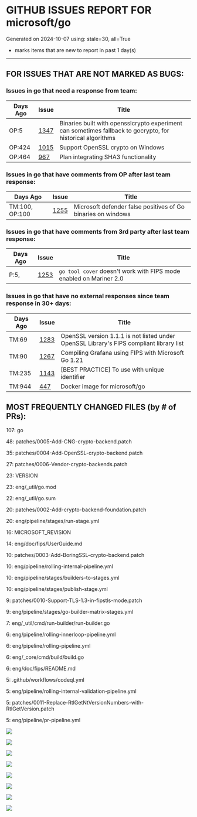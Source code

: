 
# GITHUB ISSUES REPORT FOR microsoft/go


Generated on 2024-10-07 using: stale=30, all=True


* marks items that are new to report in past 1 day(s)


---

## FOR ISSUES THAT ARE NOT MARKED AS BUGS:


### Issues in go that need a response from team:

| Days Ago | Issue | Title |
| --- | --- | --- |
 |  OP:5  |[1347](https://github.com/microsoft/go/issues/1347 "Binaries built with opensslcrypto experiment can sometimes fallback to gocrypto, for historical algorithms") | Binaries built with opensslcrypto experiment can sometimes fallback to gocrypto, for historical algorithms |
 |  OP:424  |[1015](https://github.com/microsoft/go/issues/1015 "Support OpenSSL crypto on Windows") | Support OpenSSL crypto on Windows |
 |  OP:464  |[967](https://github.com/microsoft/go/issues/967 "Plan integrating SHA3 functionality") | Plan integrating SHA3 functionality |

### Issues in go that have comments from OP after last team response:

| Days Ago | Issue | Title |
| --- | --- | --- |
 |  TM:100, OP:100  |[1255](https://github.com/microsoft/go/issues/1255 "Microsoft defender false positives of Go binaries on windows") | Microsoft defender false positives of Go binaries on windows |

### Issues in go that have comments from 3rd party after last team response:

| Days Ago | Issue | Title |
| --- | --- | --- |
 |  P:5,  |[1253](https://github.com/microsoft/go/issues/1253 "`go tool cover` doesn't work with FIPS mode enabled on Mariner 2.0") | `go tool cover` doesn't work with FIPS mode enabled on Mariner 2.0 |

### Issues in go that have no external responses since team response in 30+ days:

| Days Ago | Issue | Title |
| --- | --- | --- |
 |  TM:69  |[1283](https://github.com/microsoft/go/issues/1283 "OpenSSL version 1.1.1 is not listed under OpenSSL Library's FIPS compliant library list") | OpenSSL version 1.1.1 is not listed under OpenSSL Library's FIPS compliant library list |
 |  TM:90  |[1267](https://github.com/microsoft/go/issues/1267 "Compiling Grafana using FIPS with Microsoft Go 1.21") | Compiling Grafana using FIPS with Microsoft Go 1.21 |
 |  TM:235  |[1143](https://github.com/microsoft/go/issues/1143 "[BEST PRACTICE] To use with unique identifier") | [BEST PRACTICE] To use with unique identifier |
 |  TM:944  |[447](https://github.com/microsoft/go/issues/447 "Docker image for microsoft/go") | Docker image for microsoft/go |





## MOST FREQUENTLY CHANGED FILES (by # of PRs):

107: go


 48: patches/0005-Add-CNG-crypto-backend.patch


 35: patches/0004-Add-OpenSSL-crypto-backend.patch


 27: patches/0006-Vendor-crypto-backends.patch


 23: VERSION


 23: eng/_util/go.mod


 22: eng/_util/go.sum


 20: patches/0002-Add-crypto-backend-foundation.patch


 20: eng/pipeline/stages/run-stage.yml


 16: MICROSOFT_REVISION


 14: eng/doc/fips/UserGuide.md


 10: patches/0003-Add-BoringSSL-crypto-backend.patch


 10: eng/pipeline/rolling-internal-pipeline.yml


 10: eng/pipeline/stages/builders-to-stages.yml


 10: eng/pipeline/stages/publish-stage.yml


  9: patches/0010-Support-TLS-1.3-in-fipstls-mode.patch


  9: eng/pipeline/stages/go-builder-matrix-stages.yml


  7: eng/_util/cmd/run-builder/run-builder.go


  6: eng/pipeline/rolling-innerloop-pipeline.yml


  6: eng/pipeline/rolling-pipeline.yml


  6: eng/_core/cmd/build/build.go


  6: eng/doc/fips/README.md


  5: .github/workflows/codeql.yml


  5: eng/pipeline/rolling-internal-validation-pipeline.yml


  5: patches/0011-Replace-RtlGetNtVersionNumbers-with-RtlGetVersion.patch


  5: eng/pipeline/pr-pipeline.yml


![](bugcount.png)

![](time_to_merge_prs.png)

![](time_to_close_issues.png)

![](time_to_first_response.png)

![](label_frequencies.png)

![](files_changed_per_pr.png)

![](lines_changed_per_pr.png)

![](termcloud.png)